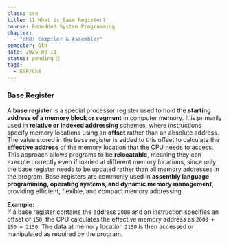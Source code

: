 ```yaml
---
class: cse
title: 11 What is Base Register?
course: Embedded System Programming
chapter:
  - "ch8: Compiler & Assembler"
semester: 6th
date: 2025-09-11
status: pending 🛑
tags:
  - ESP/Ch8
---
```

### Base Register

A **base register** is a special processor register used to hold the **starting address of a memory block or segment** in computer memory. It is primarily used in **relative or indexed addressing** schemes, where instructions specify memory locations using an **offset** rather than an absolute address. The value stored in the base register is added to this offset to calculate the **effective address** of the memory location that the CPU needs to access. This approach allows programs to be **relocatable**, meaning they can execute correctly even if loaded at different memory locations, since only the base register needs to be updated rather than all memory addresses in the program. Base registers are commonly used in **assembly language programming, operating systems, and dynamic memory management**, providing efficient, flexible, and compact memory addressing.

**Example:**  
If a base register contains the address `2000` and an instruction specifies an offset of `150`, the CPU calculates the effective memory address as `2000 + 150 = 2150`. The data at memory location `2150` is then accessed or manipulated as required by the program.